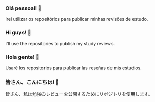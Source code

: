 ### Olá pessoal! 👋
Irei utilizar os repositórios para publicar minhas revisões de estudo.

### Hi guys! 👋
I'll use the repositories to publish my study reviews.

### Hola gente! 👋
Usaré los repositorios para publicar las reseñas de mis estudios.

### 皆さん、こんにちは! 👋
皆さん、私は勉強のレビューを公開するためにリポジトリを使用します。

<!--
**dantgarcia/dantgarcia** is a ✨ _special_ ✨ repository because its `README.md` (this file) appears on your GitHub profile.

Here are some ideas to get you started:

- 🔭 I’m currently working on ...
- 🌱 I’m currently learning ...
- 👯 I’m looking to collaborate on ...
- 🤔 I’m looking for help with ...
- 💬 Ask me about ...
- 📫 How to reach me: ...
- 😄 Pronouns: ...
- ⚡ Fun fact: ...
-->
